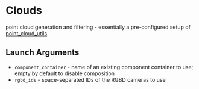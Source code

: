 # Clouds

point cloud generation and filtering - essentially a pre-configured setup of [point_cloud_utils](../vendor/point_cloud_utils/)

## Launch Arguments

- `component_container` - name of an existing component container to use; empty by default to disable composition
- `rgbd_ids` - space-separated IDs of the RGBD cameras to use
